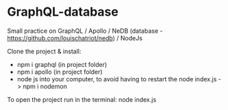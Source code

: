 # GraphQL-database

Small practice on GraphQL / Apollo / NeDB (database - https://github.com/louischatriot/nedb) / NodeJs

Clone the project & install:
- npm i graphql (in project folder)
- npm i apollo (in project folder)
- node js into your computer, to avoid having to restart the node index.js -> npm i nodemon

To open the project run in the terminal: node index.js 
